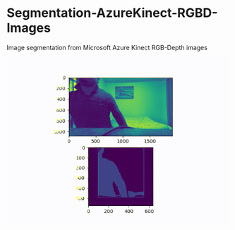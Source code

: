 # Segmentation-AzureKinect-RGBD-Images
Image segmentation from Microsoft Azure Kinect RGB-Depth images

![SegmentsGif](https://github.com/rnepal2/Segmentation-AzureKinect-RGBD-Images/blob/main/animation-segments.gif)
